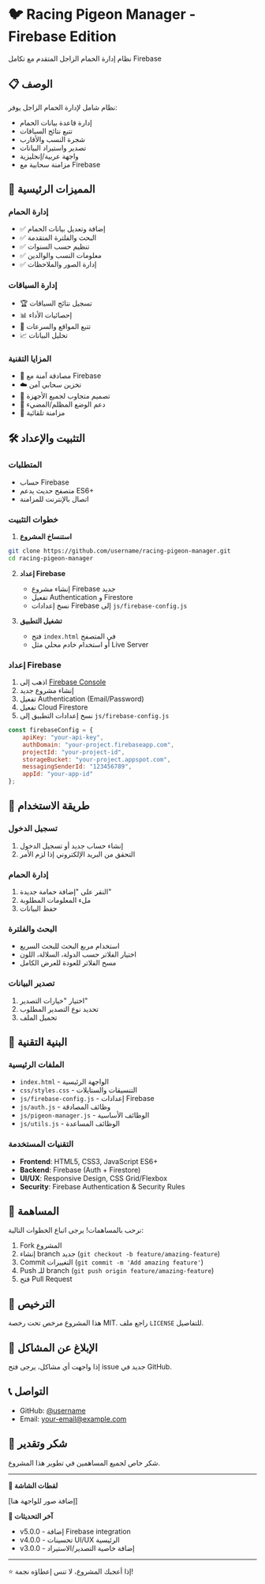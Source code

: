 # 🐦 Racing Pigeon Manager - Firebase Edition

نظام إدارة الحمام الزاجل المتقدم مع تكامل Firebase

## 📋 الوصف

نظام شامل لإدارة الحمام الزاجل يوفر:
- إدارة قاعدة بيانات الحمام
- تتبع نتائج السباقات
- شجرة النسب والأقارب
- تصدير واستيراد البيانات
- واجهة عربية/إنجليزية
- مزامنة سحابية مع Firebase

## 🚀 المميزات الرئيسية

### إدارة الحمام
- ✅ إضافة وتعديل بيانات الحمام
- ✅ البحث والفلترة المتقدمة
- ✅ تنظيم حسب السنوات
- ✅ معلومات النسب والوالدين
- ✅ إدارة الصور والملاحظات

### إدارة السباقات
- 🏆 تسجيل نتائج السباقات
- 📊 إحصائيات الأداء
- 🎯 تتبع المواقع والسرعات
- 📈 تحليل البيانات

### المزايا التقنية
- 🔐 مصادقة آمنة مع Firebase
- ☁️ تخزين سحابي آمن
- 📱 تصميم متجاوب لجميع الأجهزة
- 🌙 دعم الوضع المظلم/المضيء
- 🔄 مزامنة تلقائية

## 🛠️ التثبيت والإعداد

### المتطلبات
- حساب Firebase
- متصفح حديث يدعم ES6+
- اتصال بالإنترنت للمزامنة

### خطوات التثبيت

1. **استنساخ المشروع**
```bash
git clone https://github.com/username/racing-pigeon-manager.git
cd racing-pigeon-manager
```

2. **إعداد Firebase**
   - إنشاء مشروع Firebase جديد
   - تفعيل Authentication و Firestore
   - نسخ إعدادات Firebase إلى `js/firebase-config.js`

3. **تشغيل التطبيق**
   - فتح `index.html` في المتصفح
   - أو استخدام خادم محلي مثل Live Server

### إعداد Firebase

1. اذهب إلى [Firebase Console](https://console.firebase.google.com/)
2. إنشاء مشروع جديد
3. تفعيل Authentication (Email/Password)
4. تفعيل Cloud Firestore
5. نسخ إعدادات التطبيق إلى `js/firebase-config.js`

```javascript
const firebaseConfig = {
    apiKey: "your-api-key",
    authDomain: "your-project.firebaseapp.com",
    projectId: "your-project-id",
    storageBucket: "your-project.appspot.com",
    messagingSenderId: "123456789",
    appId: "your-app-id"
};
```

## 📖 طريقة الاستخدام

### تسجيل الدخول
1. إنشاء حساب جديد أو تسجيل الدخول
2. التحقق من البريد الإلكتروني إذا لزم الأمر

### إدارة الحمام
1. النقر على "إضافة حمامة جديدة"
2. ملء المعلومات المطلوبة
3. حفظ البيانات

### البحث والفلترة
- استخدام مربع البحث للبحث السريع
- اختيار الفلاتر حسب الدولة، السلالة، اللون
- مسح الفلاتر للعودة للعرض الكامل

### تصدير البيانات
1. اختيار "خيارات التصدير"
2. تحديد نوع التصدير المطلوب
3. تحميل الملف

## 🔧 البنية التقنية

### الملفات الرئيسية
- `index.html` - الواجهة الرئيسية
- `css/styles.css` - التنسيقات والستايلات
- `js/firebase-config.js` - إعدادات Firebase
- `js/auth.js` - وظائف المصادقة
- `js/pigeon-manager.js` - الوظائف الأساسية
- `js/utils.js` - الوظائف المساعدة

### التقنيات المستخدمة
- **Frontend**: HTML5, CSS3, JavaScript ES6+
- **Backend**: Firebase (Auth + Firestore)
- **UI/UX**: Responsive Design, CSS Grid/Flexbox
- **Security**: Firebase Authentication & Security Rules

## 🤝 المساهمة

نرحب بالمساهمات! يرجى اتباع الخطوات التالية:

1. Fork المشروع
2. إنشاء branch جديد (`git checkout -b feature/amazing-feature`)
3. Commit التغييرات (`git commit -m 'Add amazing feature'`)
4. Push للـ branch (`git push origin feature/amazing-feature`)
5. فتح Pull Request

## 📝 الترخيص

هذا المشروع مرخص تحت رخصة MIT. راجع ملف `LICENSE` للتفاصيل.

## 🐛 الإبلاغ عن المشاكل

إذا واجهت أي مشاكل، يرجى فتح issue جديد في GitHub.

## 📞 التواصل

- GitHub: [@username](https://github.com/username)
- Email: your-email@example.com

## 🙏 شكر وتقدير

شكر خاص لجميع المساهمين في تطوير هذا المشروع.

---

**📸 لقطات الشاشة**

[إضافة صور للواجهة هنا]

**🔄 آخر التحديثات**

- v5.0.0 - إضافة Firebase integration
- v4.0.0 - تحسينات UI/UX الرئيسية
- v3.0.0 - إضافة خاصية التصدير/الاستيراد

---

⭐ إذا أعجبك المشروع، لا تنس إعطاؤه نجمة!